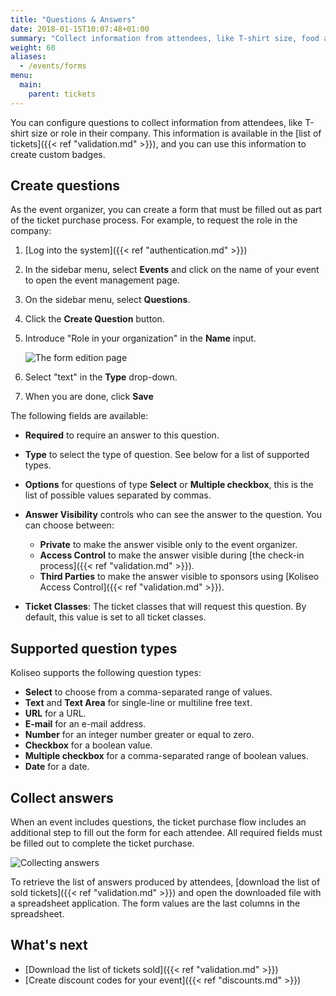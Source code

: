 ```yaml
---
title: "Questions & Answers"
date: 2018-01-15T10:07:48+01:00
summary: "Collect information from attendees, like T-shirt size, food allergies, or role in their company."
weight: 60
aliases:
  - /events/forms
menu:
  main:
    parent: tickets
---
```


You can configure questions to collect information from attendees, like T-shirt size or role in their company. This information is available in the [list of tickets]({{< ref "validation.md" >}}), and you can use this information to create custom badges.

## Create questions

As the event organizer, you can create a form that must be filled out as part of the ticket purchase process. For example, to request the role in the company:

1. [Log into the system]({{< ref "authentication.md" >}})
1. In the sidebar menu, select **Events** and click on the name of your event to open the event management page.
1. On the sidebar menu, select **Questions**.
1. Click the **Create Question** button.
1. Introduce "Role in your organization" in the **Name** input.

   ![The form edition page](/img/screenshots/events/questions-edit.avif)

1. Select "text" in the **Type** drop-down.
1. When you are done, click **Save**

The following fields are available:

- **Required** to require an answer to this question.
- **Type** to select the type of question. See below for a list of supported types.
- **Options** for questions of type **Select** or **Multiple checkbox**, this is the list of possible values separated by commas.
- **Answer Visibility** controls who can see the answer to the question. You can choose between:

  - **Private** to make the answer visible only to the event organizer.
  - **Access Control** to make the answer visible during [the check-in process]({{< ref "validation.md" >}}).
  - **Third Parties** to make the answer visible to sponsors using [Koliseo Access Control]({{< ref "validation.md" >}}).

- **Ticket Classes**: The ticket classes that will request this question. By default, this value is set to all ticket classes.

## Supported question types

Koliseo supports the following question types:

- **Select** to choose from a comma-separated range of values.
- **Text** and **Text Area** for single-line or multiline free text.
- **URL** for a URL.
- **E-mail** for an e-mail address.
- **Number** for an integer number greater or equal to zero.
- **Checkbox** for a boolean value.
- **Multiple checkbox** for a comma-separated range of boolean values.
- **Date** for a date.

## Collect answers

When an event includes questions, the ticket purchase flow includes an additional step to fill out the form for each attendee. All required fields must be filled out to complete the ticket purchase.

![Collecting answers](/img/screenshots/events/answers-edit.avif)

To retrieve the list of answers produced by attendees, [download the list of sold tickets]({{< ref "validation.md" >}}) and open the downloaded file with a spreadsheet application. The form values are the last columns in the spreadsheet.

## What's next

- [Download the list of tickets sold]({{< ref "validation.md" >}})
- [Create discount codes for your event]({{< ref "discounts.md" >}})

